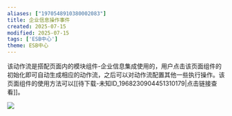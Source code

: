 ```yaml
---
aliases: ["1970548910380002083"]
title: 企业信息操作事件
created: 2025-07-15
modified: 2025-07-15
tags: ['ESB中心']
theme: ESB中心
---
```


该动作流是搭配页面内的模块组件-企业信息集成使用的，用户点击该页面组件的初始化即可自动生成相应的动作流，之后可以对动作流配置其他一些执行操作。该页面组件的使用方法可以[[待下载-未知ID_1968230904451310179|点击链接查看]]。

![](1e70fd8d435c2ebc9a390115a56cf1e9.jpg)